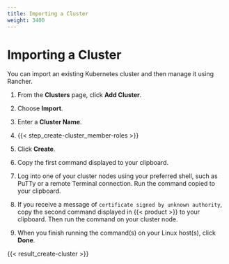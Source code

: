 ```yaml
---
title: Importing a Cluster
weight: 3400
---
```


# Importing a Cluster

You can import an existing Kubernetes cluster and then manage it using Rancher.

1. From the **Clusters** page, click **Add Cluster**.

2. Choose **Import**.

3. Enter a **Cluster Name**.

4. {{< step_create-cluster_member-roles >}}

5.	Click **Create**.

6.	Copy the first command displayed to your clipboard.

7. Log into one of your cluster nodes using your preferred shell, such as PuTTy or a remote Terminal connection. Run the command copied to your clipboard.

8.	If you receive a message of `certificate signed by unknown authority`, copy the second command displayed in {{< product >}} to your clipboard. Then run the command on your cluster node.

9. When you finish running the command(s) on your Linux host(s), click **Done**.

{{< result_create-cluster >}}

